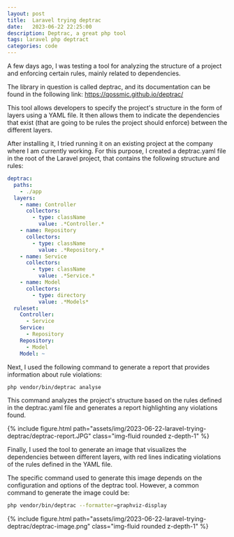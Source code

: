 ```yaml
---
layout: post
title:  Laravel trying deptrac
date:   2023-06-22 22:25:00
description: Deptrac, a great php tool
tags: laravel php deptract
categories: code
---
```

A few days ago, I was testing a tool for analyzing the structure of a project and enforcing certain rules, mainly related to dependencies.

The library in question is called deptrac, and its documentation can be found in the following link: https://qossmic.github.io/deptrac/

This tool allows developers to specify the project's structure in the form of layers using a YAML file. It then allows them to indicate the dependencies that exist (that are going to be rules the project should enforce) between the different layers.

After installing it, I tried running it on an existing project at the company where I am currently working. For this purpose, I created a deptrac.yaml file in the root of the Laravel project, that contains the following structure and rules:

```yaml
deptrac:
  paths:
    - ./app
  layers:
    - name: Controller
      collectors:
        - type: className
          value: .*Controller.*
    - name: Repository
      collectors:
        - type: className
          value: .*Repository.*
    - name: Service
      collectors:
        - type: className
          value: .*Service.*
    - name: Model
      collectors:
        - type: directory
          value: .*Models*
  ruleset:
    Controller:
      - Service
    Service:
      - Repository
    Repository:
      - Model
    Model: ~
```


Next, I used the following command to generate a report that provides information about rule violations:

```bash
php vendor/bin/deptrac analyse
```

This command analyzes the project's structure based on the rules defined in the deptrac.yaml file and generates a report highlighting any violations found.

<div class="row mt-3">
    <div class="col-sm mt-3 mt-md-0">
        {% include figure.html path="assets/img/2023-06-22-laravel-trying-deptrac/deptrac-report.JPG" class="img-fluid rounded z-depth-1" %}
    </div>
</div>

Finally, I used the tool to generate an image that visualizes the dependencies between different layers, with red lines indicating violations of the rules defined in the YAML file.

The specific command used to generate this image depends on the configuration and options of the deptrac tool. However, a common command to generate the image could be:

```bash
php vendor/bin/deptrac --formatter=graphviz-display
```

<div class="row mt-3">
    <div class="col-sm mt-3 mt-md-0">
        {% include figure.html path="assets/img/2023-06-22-laravel-trying-deptrac/deptrac-image.png" class="img-fluid rounded z-depth-1" %}
    </div>
</div>